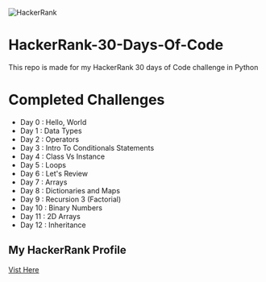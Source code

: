 ![HackerRank](https://cdn-images-1.medium.com/max/2600/1*UGT1Rh9xLww3JeIDR1F0RQ.png)

# HackerRank-30-Days-Of-Code
This repo is made for my HackerRank 30 days of Code challenge in Python

# Completed Challenges
* Day 0  : Hello, World
* Day 1  : Data Types
* Day 2  : Operators
* Day 3  : Intro To Conditionals Statements
* Day 4  : Class Vs Instance
* Day 5  : Loops
* Day 6  : Let's Review
* Day 7  : Arrays
* Day 8  : Dictionaries and Maps
* Day 9  : Recursion 3 (Factorial)
* Day 10 : Binary Numbers
* Day 11 : 2D Arrays
* Day 12 : Inheritance

## My HackerRank Profile
<a href='https://www.hackerrank.com/henry_richard_7'>
  Vist Here
</a>
